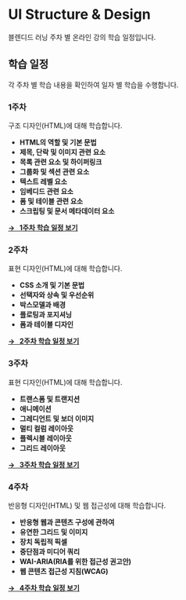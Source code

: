 # UI Structure & Design

블렌디드 러닝 주차 별 온라인 강의 학습 일정입니다.

## 학습 일정

각 주차 별 학습 내용을 확인하여 일자 별 학습을 수행합니다.

### 1주차

구조 디자인(HTML)에 대해 학습합니다.

- <b>HTML의 역할 및 기본 문법</b>
- <b>제목, 단락 및 이미지 관련 요소</b>
- <b>목록 관련 요소 및 하이퍼링크</b>
- <b>그룹화 및 섹션 관련 요소</b>
- <b>텍스트 레벨 요소</b>
- <b>임베디드 관련 요소</b>
- <b>폼 및 테이블 관련 요소</b>
- <b>스크립팅 및 문서 메타데이터 요소</b> 

**[→ &nbsp; 1주차 학습 일정 보기](./WEEK01.md)**

### 2주차

표현 디자인(HTML)에 대해 학습합니다.

- <b>CSS 소개 및 기본 문법</b>
- <b>선택자와 상속 및 우선순위</b>
- <b>박스모델과 배경</b>
- <b>플로팅과 포지셔닝</b>
- <b>폼과 테이블 디자인</b>

**[→ &nbsp; 2주차 학습 일정 보기](./WEEK02.md)**

### 3주차

표현 디자인(HTML)에 대해 학습합니다.

- <b>트랜스폼 및 트랜지션</b>
- <b>애니메이션</b>
- <b>그레디언트 및 보더 이미지</b>
- <b>멀티 컬럼 레이아웃</b>
- <b>플렉시블 레이아웃</b>
- <b>그리드 레이아웃</b>

**[→ &nbsp; 3주차 학습 일정 보기](./WEEK03.md)**

### 4주차

반응형 디자인(HTML) 및 웹 접근성에 대해 학습합니다.

- <b>반응형 웹과 콘텐츠 구성에 관하여</b>
- <b>유연한 그리드 및 이미지</b>
- <b>장치 독립적 픽셀</b>
- <b>중단점과 미디어 쿼리</b>
- <b>WAI-ARIA(RIA를 위한 접근성 권고안)</b>
- <b>웹 콘텐츠 접근성 지침(WCAG)</b>

**[→ &nbsp; 4주차 학습 일정 보기](./WEEK04.md)**


